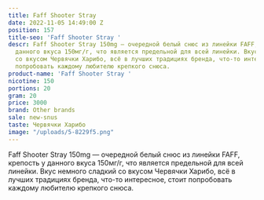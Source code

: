 ```yaml
---
title: Faff Shooter Stray
date: 2022-11-05 14:49:00 Z
position: 157
title-seo: 'Faff Shooter Stray '
descr: Faff Shooter Stray 150mg — очередной белый снюс из линейки FAFF, крепость у
  данного вкуса 150мг/г, что является предельной для всей линейки. Вкус немного сладкий
  со вкусом Червячки Харибо, всё в лучших традициях бренда, что-то интересное, стоит
  попробовать каждому любителю крепкого снюса.
product-name: 'Faff Shooter Stray '
nicotine: 150
portions: 20
gram: 20
price: 3000
brand: Other brands
sale: new-snus
taste: Червячки Харибо
image: "/uploads/5-8229f5.png"
---
```


Faff Shooter Stray 150mg — очередной белый снюс из линейки FAFF, крепость у данного вкуса 150мг/г, что является предельной для всей линейки. Вкус немного сладкий со вкусом Червячки Харибо, всё в лучших традициях бренда, что-то интересное, стоит попробовать каждому любителю крепкого снюса.